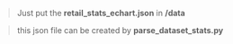> Just put the **retail_stats_echart.json** in **/data**

> this json file can be created by **parse_dataset_stats.py**